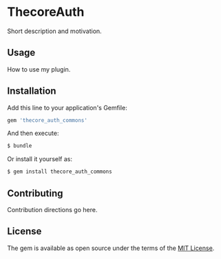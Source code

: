 # ThecoreAuth
Short description and motivation.

## Usage
How to use my plugin.

## Installation
Add this line to your application's Gemfile:

```ruby
gem 'thecore_auth_commons'
```

And then execute:
```bash
$ bundle
```

Or install it yourself as:
```bash
$ gem install thecore_auth_commons
```

## Contributing
Contribution directions go here.

## License
The gem is available as open source under the terms of the [MIT License](https://opensource.org/licenses/MIT).
